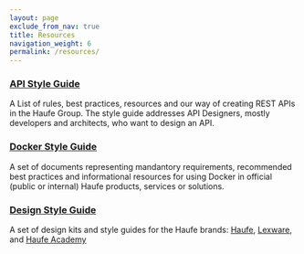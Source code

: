 ```yaml
---
layout: page
exclude_from_nav: true
title: Resources
navigation_weight: 6
permalink: /resources/
---
```


### [API Style Guide](https://github.com/Haufe-Lexware/api-style-guide/blob/master/readme.md)
A List of rules, best practices, resources and our way of creating REST APIs in the Haufe Group. The style guide addresses API Designers, mostly developers and architects, who want to design an API.

### [Docker Style Guide](https://github.com/Haufe-Lexware/docker-style-guide/blob/master/README.md)
A set of documents representing mandantory requirements, recommended best practices and informational resources for using Docker in official (public or internal) Haufe products, services or solutions.

### [Design Style Guide](http://do.haufe-group.com/goodlooking-haufe/)
A set of design kits and style guides for the Haufe brands: [Haufe](http://do.haufe-group.com/goodlooking-haufe/), [Lexware](http://do.haufe-group.com/goodlooking-lexware/), and [Haufe Academy](http://do.haufe-group.com/goodlooking-haufe-akademie/)

